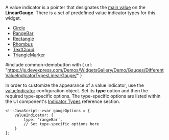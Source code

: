 A value indicator is a pointer that designates the [main value](/api-reference/20%20Data%20Visualization%20Widgets/BaseGauge/1%20Configuration/value.md '/Documentation/ApiReference/Data_Visualization_Widgets/dxLinearGauge/Configuration/#value') on the **LinearGauge**. There is a set of predefined value indicator types for this widget.

- [Circle](/api-reference/20%20Data%20Visualization%20Widgets/dxLinearGauge/5%20Indicator%20Types/Circle '/Documentation/ApiReference/Data_Visualization_Widgets/dxLinearGauge/Indicator_Types/Circle/')
- [RangeBar](/api-reference/20%20Data%20Visualization%20Widgets/dxLinearGauge/5%20Indicator%20Types/RangeBar '/Documentation/ApiReference/Data_Visualization_Widgets/dxLinearGauge/Indicator_Types/RangeBar/')
- [Rectangle](/api-reference/20%20Data%20Visualization%20Widgets/dxLinearGauge/5%20Indicator%20Types/Rectangle '/Documentation/ApiReference/Data_Visualization_Widgets/dxLinearGauge/Indicator_Types/Rectangle/')
- [Rhombus](/api-reference/20%20Data%20Visualization%20Widgets/dxLinearGauge/5%20Indicator%20Types/Rhombus '/Documentation/ApiReference/Data_Visualization_Widgets/dxLinearGauge/Indicator_Types/Rhombus/')
- [TextCloud](/api-reference/20%20Data%20Visualization%20Widgets/dxLinearGauge/5%20Indicator%20Types/TextCloud '/Documentation/ApiReference/Data_Visualization_Widgets/dxLinearGauge/Indicator_Types/TextCloud/')
- [TriangleMarker](/api-reference/20%20Data%20Visualization%20Widgets/dxLinearGauge/5%20Indicator%20Types/TriangleMarker '/Documentation/ApiReference/Data_Visualization_Widgets/dxLinearGauge/Indicator_Types/TriangleMarker/')

#include common-demobutton with {
    url: "https://js.devexpress.com/Demos/WidgetsGallery/Demo/Gauges/DifferentValueIndicatorTypesLinearGauge/"
}

In order to customize the appearance of a value indicator, use the [valueIndicator](/api-reference/20%20Data%20Visualization%20Widgets/dxLinearGauge/1%20Configuration/valueIndicator '/Documentation/ApiReference/Data_Visualization_Widgets/dxLinearGauge/Configuration/valueIndicator/') configuration object. Set its **type** option and then the required type-specific options. The type-specific options are listed within the UI component's [Indicator Types](/api-reference/20%20Data%20Visualization%20Widgets/dxLinearGauge/5%20Indicator%20Types '/Documentation/ApiReference/Data_Visualization_Widgets/dxLinearGauge/Indicator_Types/') reference section. 

	<!--JavaScript-->var gaugeOptions = {
        valueIndicator: {
            type: 'rangeBar',
			// Set type-specific options here
        }
    };


